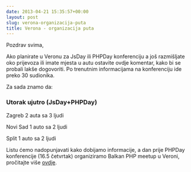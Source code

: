 ```yaml
---
date: 2013-04-21 15:35:57+00:00
layout: post
slug: verona-organizacija-puta
title: Verona - organizacija puta
---
```


Pozdrav svima,

Ako planirate u Veronu za JsDay ili PHPDay konferenciju a još razmišljate oko prijevoza ili imate mjesta u autu ostavite ovdje komentar, kako bi se probali lakše dogovoriti. Po trenutnim informacijama na konferenciju ide preko 30 sudionika.

Za sada znamo da:

### Utorak ujutro (JsDay+PHPDay)

Zagreb
2 auta sa 3 ljudi

Novi Sad
1 auto sa 2 ljudi

Split
1 auto sa 2 ljudi

Listu ćemo nadopunjavati kako dobijamo informacije, a dan prije PHPDay konferencije (16.5 četvrtak) organiziramo Balkan PHP meetup u Veroni, pročitajte više [ ovdje](http://zgphp.org/2013/04/balkan-php-meetup-16-5-verona-italija/).
